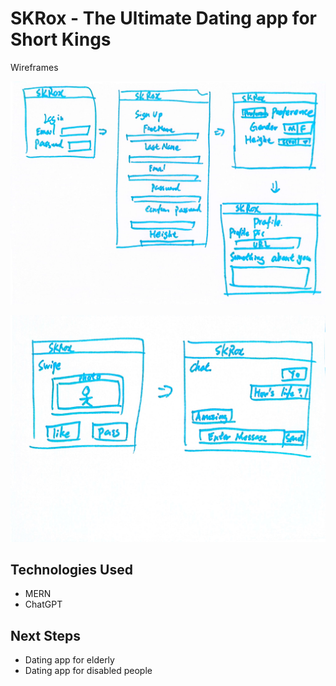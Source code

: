 # SKRox - The Ultimate Dating app for Short Kings

Wireframes

![image info](./wireframes/Wireframe1.jpg)

![image info](./wireframes/Wireframe2.jpg)

## Technologies Used

- MERN
- ChatGPT

## Next Steps

- Dating app for elderly
- Dating app for disabled people
